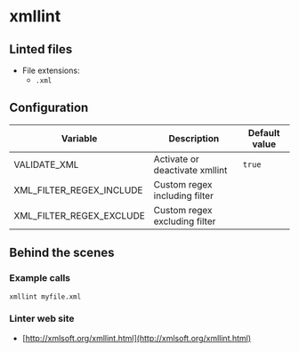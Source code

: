 <!-- markdownlint-disable MD033 MD041 -->
<!-- Generated by .automation/build.py, please do not update manually -->
# xmllint
## Linted files

- File extensions:
  - `.xml`
## Configuration

| Variable | Description | Default value |
| ----------------- | -------------- | -------------- |
| VALIDATE_XML | Activate or deactivate xmllint | `true` |
| XML_FILTER_REGEX_INCLUDE | Custom regex including filter |  |
| XML_FILTER_REGEX_EXCLUDE | Custom regex excluding filter |  |

## Behind the scenes

### Example calls

```shell
xmllint myfile.xml
```

### Linter web site
- [http://xmlsoft.org/xmllint.html](http://xmlsoft.org/xmllint.html)

